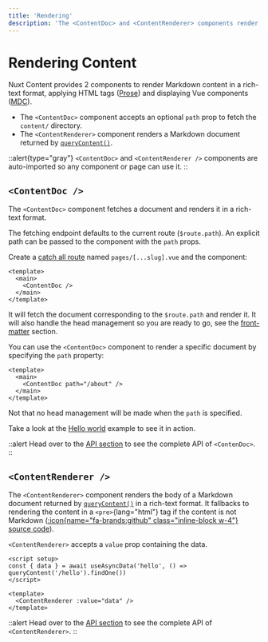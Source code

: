 ```yaml
---
title: 'Rendering'
description: 'The <ContentDoc> and <ContentRenderer> components render the body of a Markdown document in a rich-text format.'
---
```


# Rendering Content

Nuxt Content provides 2 components to render Markdown content in a rich-text format, applying HTML tags ([Prose](/guide/writing/markdown)) and displaying Vue components ([MDC](/guide/writing/mdc)).

- The `<ContentDoc>` component accepts an optional `path` prop to fetch the `content/` directory.
- The `<ContentRenderer>` component renders a Markdown document returned by [`queryContent()`](/guide/displaying/querying).

::alert{type="gray"}
`<ContentDoc>` and `<ContentRenderer />` components are auto-imported so any component or page can use it.
::

## `<ContentDoc />`

The `<ContentDoc>` component fetches a document and renders it in a rich-text format.

The fetching endpoint defaults to the current route (`$route.path`). An explicit path can be passed to the component with the `path` props.

Create a [catch all route](/guide/directory-structure/pages#catch-all-route) named `pages/[...slug].vue` and the component:

```vue [pages/[...slug].vue]
<template>
  <main>
    <ContentDoc />
  </main>
</template>
```

It will fetch the document corresponding to the `$route.path` and render it. It will also handle the head management so you are ready to go, see the [front-matter](/guide/writing/markdown#front-matter) section.

You can use the `<ContentDoc>` component to render a specific document by specifying the `path` property:

```vue [app.vue]
<template>
  <main>
    <ContentDoc path="/about" />
  </main>
</template>
```

Not that no head management will be made when the `path` is specified.

Take a look at the [Hello world](/examples/essentials/hello-world) example to see it in action.

::alert
Head over to the [API section](/api/components/content-doc) to see the complete API of `<ContenDoc>`.
::

## `<ContentRenderer />`

The `<ContentRenderer>` component renders the body of a Markdown document returned by [`queryContent()`](/guide/displaying/querying) in a rich-text format. It fallbacks to rendering the content in a `<pre>`{lang="html"} tag if the content is not Markdown ([:icon{name="fa-brands:github" class="inline-block w-4"} source code](https://github.com/nuxt/content/blob/main/src/runtime/components/Document.vue)).

`<ContentRenderer>` accepts a `value` prop containing the data.

```vue [app.vue]
<script setup>
const { data } = await useAsyncData('hello', () => queryContent('/hello').findOne())
</script>

<template>
  <ContentRenderer :value="data" />
</template>
```

::alert
Head over to the [API section](/api/components/content-renderer) to see the complete API of `<ContentRenderer>`.
::
